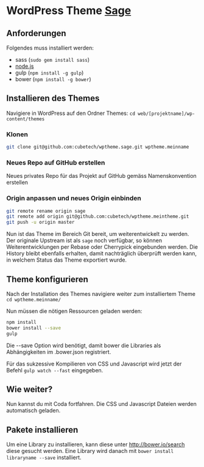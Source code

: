 # WordPress Theme [Sage](https://roots.io/sage/)
## Anforderungen
Folgendes muss installiert werden:

* sass (`sudo gem install sass`)
* [node.js](http://nodejs.org)
* gulp (`npm install -g gulp`)
* bower (`npm install -g bower`)

## Installieren des Themes

Navigiere in WordPress auf den Ordner Themes: `cd web/[projektname]/wp-content/themes`

### Klonen

```bash
git clone git@github.com:cubetech/wptheme.sage.git wptheme.meinname
```

### Neues Repo auf GitHub erstellen

Neues privates Repo für das Projekt auf GitHub gemäss Namenskonvention erstellen

### Origin anpassen und neues Origin einbinden

```bash
git remote rename origin sage
git remote add origin git@github.com:cubetech/wptheme.meintheme.git
git push -u origin master
```

Nun ist das Theme im Bereich Git bereit, um weiterentwickelt zu werden.
Der originale Upstream ist als `sage` noch verfügbar, so können Weiterentwicklungen per Rebase oder Cherrypick eingebunden werden.
Die History bleibt ebenfalls erhalten, damit nachträglich überprüft werden kann, in welchem Status das Theme exportiert wurde.

## Theme konfigurieren
Nach der Installation des Themes navigiere weiter zum installiertem Theme `cd wptheme.meinname/`

Nun müssen die nötigen Ressourcen geladen werden:
```bash
npm install
bower install --save
gulp
```

Die --save Option wird benötigt, damit bower die Libraries als Abhängigkeiten im .bower.json registriert.

Für das sukzessive Kompilieren von CSS und Javascript wird jetzt der Befehl `gulp watch --fast` eingegeben.

## Wie weiter?
Nun kannst du mit Coda fortfahren. Die CSS und Javascript Dateien werden automatisch geladen.

## Pakete installieren
Um eine Library zu installieren, kann diese unter http://bower.io/search diese gesucht werden.
Eine Library wird danach mit `bower install libraryname --save` installiert.
